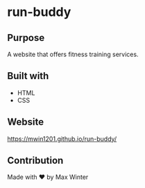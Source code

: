 # run-buddy

## Purpose
A website that offers fitness training services.

## Built with
* HTML
* CSS

## Website
https://mwin1201.github.io/run-buddy/

## Contribution
Made with ❤️ by Max Winter

